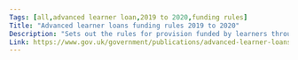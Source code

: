 ```yaml
---
Tags: [all,advanced learner loan,2019 to 2020,funding rules]
Title: "Advanced learner loans funding rules 2019 to 2020"
Description: "Sets out the rules for provision funded by learners through advanced learner loans."
Link: https://www.gov.uk/government/publications/advanced-learner-loans-funding-rules-2019-to-2020
---
```

